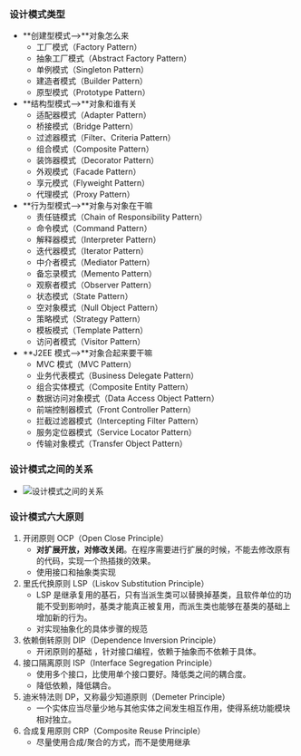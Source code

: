### 设计模式类型

* **创建型模式-->**对象怎么来
  * 工厂模式（Factory Pattern）
  * 抽象工厂模式（Abstract Factory Pattern）
  * 单例模式（Singleton Pattern）
  * 建造者模式（Builder Pattern）
  * 原型模式（Prototype Pattern）
* **结构型模式-->**对象和谁有关
  * 适配器模式（Adapter Pattern）
  * 桥接模式（Bridge Pattern）
  * 过滤器模式（Filter、Criteria Pattern）
  * 组合模式（Composite Pattern）
  * 装饰器模式（Decorator Pattern）
  * 外观模式（Facade Pattern）
  * 享元模式（Flyweight Pattern）
  * 代理模式（Proxy Pattern）
* **行为型模式-->**对象与对象在干嘛
  * 责任链模式（Chain of Responsibility Pattern）
  * 命令模式（Command Pattern）
  * 解释器模式（Interpreter Pattern）
  * 迭代器模式（Iterator Pattern）
  * 中介者模式（Mediator Pattern）
  * 备忘录模式（Memento Pattern）
  * 观察者模式（Observer Pattern）
  * 状态模式（State Pattern）
  * 空对象模式（Null Object Pattern）
  * 策略模式（Strategy Pattern）
  * 模板模式（Template Pattern）
  * 访问者模式（Visitor Pattern）
* **J2EE 模式-->**对象合起来要干嘛
  * MVC 模式（MVC Pattern）
  * 业务代表模式（Business Delegate Pattern）
  * 组合实体模式（Composite Entity Pattern）
  * 数据访问对象模式（Data Access Object Pattern）
  * 前端控制器模式（Front Controller Pattern）
  * 拦截过滤器模式（Intercepting Filter Pattern）
  * 服务定位器模式（Service Locator Pattern）
  * 传输对象模式（Transfer Object Pattern）

### 设计模式之间的关系

* ![设计模式之间的关系](http://www.runoob.com/wp-content/uploads/2014/08/the-relationship-between-design-patterns.jpg)

### 设计模式六大原则

1. 开闭原则 OCP（Open Close Principle）
   * **对扩展开放，对修改关闭**。在程序需要进行扩展的时候，不能去修改原有的代码，实现一个热插拨的效果。
   * 使用接口和抽象类实现
2. 里氏代换原则 LSP（Liskov Substitution Principle）
   * LSP 是继承复用的基石，只有当派生类可以替换掉基类，且软件单位的功能不受到影响时，基类才能真正被复用，而派生类也能够在基类的基础上增加新的行为。
   * 对实现抽象化的具体步骤的规范
3. 依赖倒转原则 DIP（Dependence Inversion Principle）
   * 开闭原则的基础 ，针对接口编程，依赖于抽象而不依赖于具体。
4. 接口隔离原则 ISP（Interface Segregation Principle）
   * 使用多个接口，比使用单个接口要好。降低类之间的耦合度。
   * 降低依赖，降低耦合。
5. 迪米特法则 DP，又称最少知道原则（Demeter Principle）
   * 一个实体应当尽量少地与其他实体之间发生相互作用，使得系统功能模块相对独立。
6. 合成复用原则 CRP（Composite Reuse Principle）
   * 尽量使用合成/聚合的方式，而不是使用继承